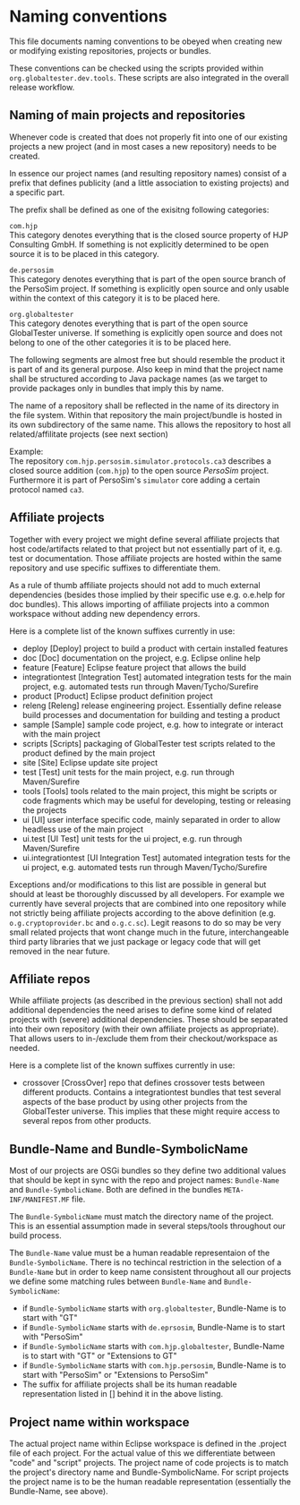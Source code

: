 Naming conventions
==================
This file documents naming conventions to be obeyed when creating new or modifying existing repositories, projects or bundles.

These conventions can be checked using the scripts provided within `org.globaltester.dev.tools`. These scripts are also integrated in the overall release workflow.

Naming of main projects and repositories
----------------------------------------
Whenever code is created that does not properly fit into one of our existing projects a new project (and in most cases a new repository) needs to be created.

In essence our project names (and resulting repository names) consist of a prefix that defines publicity (and a little association to existing projects) and a specific part.

The prefix shall be defined as one of the exisitng following categories: 

`com.hjp`  
This category denotes everything that is the closed source property of HJP Consulting GmbH.
If something is not explicitly determined to be open source it is to be placed in this category.

`de.persosim`  
This category denotes everything that is part of the open source branch of the PersoSim project.
If something is explicitly open source and only usable within the context of this category it is to be placed here.

`org.globaltester`  
This category denotes everything that is part of the open source GlobalTester universe.
If something is explicitly open source and does not belong to one of the other categories it is to be placed here.

The following segments are almost free but should resemble the product it is part of and its general purpose. Also keep in mind that the project name shall be structured according to Java package names (as we target to provide packages only in bundles that imply this by name.

The name of a repository shall be reflected in the name of its directory in the file system. Within that repository the main project/bundle is hosted in its own subdirectory of the same name. This allows the repository to host all related/affilitate projects (see next section)


Example:  
The repository `com.hjp.persosim.simulator.protocols.ca3` describes a closed source addition (`com.hjp`) to the open source _PersoSim_ project.
Furthermore it is part of PersoSim's `simulator` core adding a certain protocol named `ca3`.

Affiliate projects
------------------
Together with every project we might define several affiliate projects that host code/artifacts related to that project but not essentially part of it, e.g. test or documentation. Those affiliate projects are hosted within the same repository and use specific suffixes to differentiate them.

As a rule of thumb affiliate projects should not add to much external dependencies (besides those implied by their specific use e.g. o.e.help for doc bundles). This allows importing of affiliate projects into a common workspace without adding new dependency errors.

Here is a complete list of the known suffixes currently in use:

* deploy [Deploy]
	project to build a product with certain installed features
* doc [Doc]
	documentation on the project, e.g. Eclipse online help
* feature [Feature]
	Eclipse feature project that allows the build
* integrationtest [Integration Test]
	automated integration tests for the main project, e.g. automated tests run through Maven/Tycho/Surefire
* product [Product]
	Eclipse product definition project
* releng [Releng]
	release engineering project. Essentially define release build processes and documentation for building and testing a product
* sample [Sample]
	sample code project, e.g. how to integrate or interact with the main project
* scripts [Scripts]
	packaging of GlobalTester test scripts related to the product defined by the main project
* site [Site]
	Eclipse update site project
* test [Test]
	unit tests for the main project, e.g. run through Maven/Surefire
* tools [Tools]
	tools related to the main project, this might be scripts or code fragments which may be useful for developing, testing or releasing the projects
* ui [UI]
	user interface specific code, mainly separated in order to allow headless use of the main project
* ui.test [UI Test]
	unit tests for the ui project, e.g. run through Maven/Surefire
* ui.integrationtest [UI Integration Test]
	automated integration tests for the ui project, e.g. automated tests run through Maven/Tycho/Surefire

Exceptions and/or modifications to this list are possible in general but should at least be thoroughly discussed by all developers.
For example we currently have several projects that are combined into one repository while not strictly being affiliate projects according to the above definition (e.g. `o.g.cryptoprovider.bc` and `o.g.c.sc`). Legit reasons to do so may be very small related projects that wont change much in the future, interchangeable third party libraries that we just package or legacy code that will get removed in the near future.

Affiliate repos
------------------
While affiliate projects (as described in the previous section) shall not add additional dependencies the need arises to define some kind of related projects with (severe) additional dependencies. These should be separated into their own repository (with their own affiliate projects as appropriate). That allows users to in-/exclude them from their checkout/workspace as needed.  

Here is a complete list of the known suffixes currently in use:
* crossover [CrossOver]
	repo that defines crossover tests between different products. Contains a integrationtest bundles that test several aspects of the base product by using other projects from the GlobalTester universe. This implies that these might require access to several repos from other products.

Bundle-Name and Bundle-SymbolicName
-----------------------------------
Most of our projects are OSGi bundles so they define two additional values that should be kept in sync with the repo and project names: `Bundle-Name` and `Bundle-SymbolicName`. Both are defined in the bundles `META-INF/MANIFEST.MF` file.

The `Bundle-SymbolicName` must match the directory name of the project. This is an essential assumption made in several steps/tools throughout our build process. 

The `Bundle-Name` value must be a human readable representaion of the `Bundle-SymbolicName`. There is no techincal restriction in the selection of a `Bundle-Name` but in order to keep name consistent throughout all our projects we define some matching rules between `Bundle-Name` and `Bundle-SymbolicName`:

* if `Bundle-SymbolicName` starts with `org.globaltester`, Bundle-Name is to start with "GT"
* if `Bundle-SymbolicName` starts with `de.eprsosim`, Bundle-Name is to start with "PersoSim"
* if `Bundle-SymbolicName` starts with `com.hjp.globaltester`, Bundle-Name is to start with "GT" or "Extensions to GT"
* if `Bundle-SymbolicName` starts with `com.hjp.persosim`, Bundle-Name is to start with "PersoSim" or "Extensions to PersoSim"
* The suffix for affiliate projects shall be its human readable representation listed in [] behind it in the above listing.

Project name within workspace
-----------------------------
The actual project name within Eclipse workspace is defined in the .project file of each project.
For the actual value of this we differentiate between "code" and "script" projects.
The project name of code projects is to match the project's directory name and Bundle-SymbolicName.
For script projects the project name is to be the human readable representation (essentially the Bundle-Name, see above).

